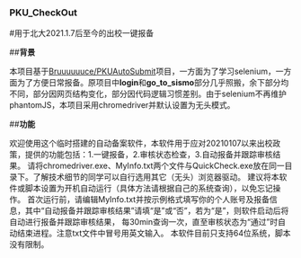### **PKU_CheckOut**
#用于北大2021.1.7后至今的出校一键报备

##**背景**

本项目基于[Bruuuuuuce/PKUAutoSubmit](https://github.com/Bruuuuuuce/PKUAutoSubmit)项目，一方面为了学习selenium，一方面为了方便日常报备。原项目中**login**和**go_to_sismo**部分几乎照搬，余下部分均不同，部分因网页结构变化，部分因代码逻辑习惯差别。由于selenium不再维护phantomJS，本项目采用chromedriver并默认设置为无头模式。


##**功能**

欢迎使用这个临时搭建的自动备案软件，本软件用于应对20210107以来出校政策，提供的功能包括：1.一键报备，2.审核状态检查，3.自动报备并跟踪审核结果。
请将chromedriver.exe、MyInfo.txt两个文件与QuickCheck.exe放在同一目录下。了解技术细节的同学可以自行选用其它（无头）浏览器驱动。
建议将本软件或脚本设置为开机自动运行（具体方法请根据自己的系统查询），以免忘记操作。
首次运行前，请编辑MyInfo.txt并按示例格式填写你的个人账号及报备信息，其中“自动报备并跟踪审核结果”请填“是”或“否”，若为“是”，则软件启动后将自动进行报备并跟踪审核结果，
每30min查询一次，直至审核状态为“通过”时自动结束进程。注意txt文件中冒号用英文输入。
本软件目前只支持64位系统，脚本没有限制。
